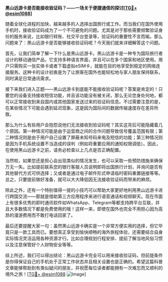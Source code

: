 **黑山远游卡是否能接收验证码？——一场关于便捷通信的探讨[[TG💪+ @esim1088](https://t.me/s/esim1088)]**

随着全球化进程的加快，越来越多的人选择出国旅行或工作。而当我们在国外使用手机时，接收验证码成为了一个不可避免的问题。尤其是对于那些需要频繁验证身份的服务来说，比如银行转账、社交平台登录等，验证码的重要性不言而喻。那么问题来了：黑山远游卡是否能够接收验证码呢？今天我们就来详细解答这个问题。

首先，让我们简单了解一下什么是黑山远游卡。黑山远游卡是一种专为国际旅行者设计的移动通信产品，它支持多种语言界面，并且可以在多个国家和地区使用。用户只需购买一张实体卡或者下载虚拟eSIM卡，就能在目的地享受到稳定的网络连接服务。这种卡的设计初衷是为了让旅客在国外也能轻松地与家人朋友保持联系，同时满足日常通讯需求。

接下来我们进入正题——黑山远游卡到底能不能接收验证码呢？答案是肯定的！只要您的设备支持接收短信功能，并且该功能没有被关闭，那么无论您身处何地，都可以正常接收到来自国内或其他国家发送过来的验证码信息。不过需要注意的是，在某些情况下可能会遇到延迟现象，这是因为国际间的数据传输速度存在差异所致。

那么为什么有些用户会抱怨说他们无法接收到验证码呢？其实这背后可能隐藏着几个原因。第一种情况可能是由于运营商之间的合作问题导致信号覆盖范围有限；第二种情况则是由于用户自己设置了屏蔽未知号码来电及短信的功能；第三种情况则是因为手机系统设置不当造成的误判（例如将重要应用的通知权限调低）。因此，在使用黑山远游卡之前，请务必检查以上几点是否正确配置。

当然啦，如果您还是担心会出现类似的情况发生，也可以采取一些预防措施来确保万无一失。比如提前联系您的银行客服人员说明即将出国旅行计划，并询问是否有其他替代方式可供选择；又或者是通过电子邮件形式申请临时密码重置链接等等。总之，只要提前做好准备，就可以大大降低因无法接收验证码而带来的麻烦。

除此之外，还有一个特别值得一提的小技巧可以帮助大家更好地利用黑山远游卡进行跨国交流——那就是借助第三方应用程序来进行语音通话和视频聊天。现在市面上有很多优秀的即时通讯软件如WhatsApp、Telegram等都支持跨平台互联，并且大多数情况下都是免费使用的哦！这样一来，即使在国外也完全不用担心因为高昂的漫游费用而不敢打电话回家了。

最后还要提醒大家一句：虽然黑山远游卡确实是一个非常方便实用的选择，但它毕竟只是一款工具而已。要想真正享受到愉快顺畅的海外旅程体验，还需要结合自身实际情况灵活运用各种资源才行。比如合理规划行程安排、提前了解当地风俗习惯以及注意保管好个人财物安全等等。

综上所述，我们可以得出结论：黑山远游卡完全可以用来接收验证码，但前提条件是你得保证自己的手机处于正常工作状态并且相关设置也是正确的。希望这篇科普文章能够帮助到有类似疑问的朋友，并祝愿每位读者都能拥有一次难忘而又顺利的境外之旅！[[TG💪+ @esim1088](https://t.me/s/esim1088) ![Image](https://i.postimg.cc/4NQfJmqS/Snipaste-2025-05-13-00-14-12.png)]
